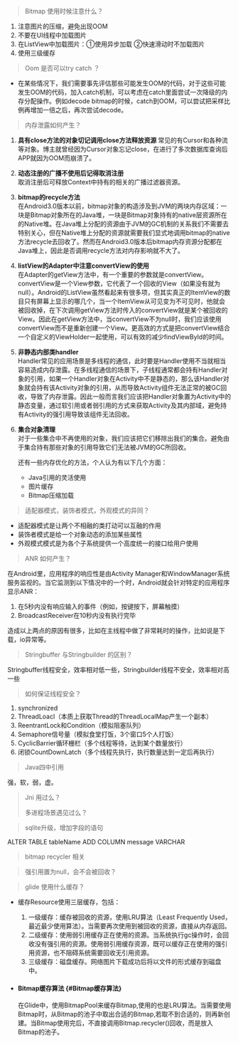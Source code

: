 > Bitmap 使用时候注意什么？

1. 注意图片的压缩，避免出现OOM
2. 不要在UI线程中加载图片
3. 在ListView中加载图片：①使用异步加载 ②快速滑动时不加载图片
4. 使用三级缓存

> Oom 是否可以try catch ？

* 在某些情况下，我们需要事先评估那些可能发生OOM的代码，对于这些可能发生OOM的代码，加入catch机制，可以考虑在catch里面尝试一次降级的内存分配操作。例如decode bitmap的时候，catch到OOM，可以尝试把采样比例再增加一倍之后，再次尝试decode。

> 内存泄露如何产生？

1. **具有close方法的对象切记调用close方法释放资源** 常见的有Cursor和各种流等对象。博主就曾经因为Cursor对象忘记close，在进行了多次数据库查询后APP就因为OOM而崩溃了。
2. **动态注册的广播不使用后记得取消注册**  
   取消注册后可释放Context中持有的相关的广播过滤器资源。

3. **bitmap的recycle方法**  
   在Android3.0版本以前，bitmap对象的构造涉及到JVM的两块内存区域：一块是Bitmap对象所在的Java堆，一块是Bitmap对象持有的native层资源所在的Native堆。在Java堆上分配的资源由于JVM的GC机制的关系我们不需要去特别关心，但在Native堆上分配的资源就需要我们显式地调用bitmap的native方法recycle去回收了。然而在Android3.0版本后bitmap内存资源分配都在Java堆上，因此是否调用recycle方法对内存影响就不大了。

4. **listView的Adapter中注意convertView的使用**  
   在Adapter的getView方法中，有一个重要的参数就是convertView。convertView是一个View参数，它代表了一个回收的View（如果没有就为null）。Android的ListView虽然看起来有很多项，但其实真正的ItemView的数目只有屏幕上显示的哪几个，当一个ItemView从可见变为不可见时，他就会被回收掉，在下次调用getView方法时传入的convertView就是某个被回收的View。因此在getView方法中，当convertView不为null时，我们应该使用convertView而不是重新创建一个View。更高效的方式是把convertView结合一个自定义的ViewHolder一起使用，可以有效的减少findViewById的时间。

5. **非静态内部类handler**  
   Handler常见的应用场景是多线程的通信，此时要是Handler使用不当就相当容易造成内存泄露。在多线程通信的场景下，子线程通常都会持有Handler对象的引用，如果一个Handler对象在Activity中不是静态的，那么该Handler对象就会持有该Activity对象的引用，从而导致Activity组件无法正常的被GC回收，导致了内存泄露。因此一般而言我们应该把Handler对象置为Activity中的静态变量，通过软引用或者弱引用的方式来获取Activity及其内部域，避免持有Activity的强引用导致该组件无法回收。

6. **集合对象清理**  
   对于一些集合中不再使用的对象，我们应该把它们移除出我们的集合。避免由于集合持有那些对象的引用导致它们无法被JVM的GC所回收。

   还有一些内存优化的方法，个人认为有以下几个方面：

   * Java引用的灵活使用
   * 图片缓存
   * Bitmap压缩加载

> 适配器模式，装饰者模式，外观模式的异同？

* 适配器模式是让两个不相融的类打动可以互融的作用
* 装饰者模式是给一个对象动态的添加某些属性
* 外观模式模式是为各个子系统提供一个高度统一的接口给用户使用

> ANR 如何产生？

在Android里，应用程序的响应性是由Activity Manager和WindowManager系统服务监视的。当它监测到以下情况中的一个时，Android就会针对特定的应用程序显示ANR：

1. 在5秒内没有响应输入的事件（例如，按键按下，屏幕触摸）
2. BroadcastReceiver在10秒内没有执行完毕

造成以上两点的原因有很多，比如在主线程中做了非常耗时的操作，比如说是下载，io异常等。

> Stringbuffer 与Stringbuilder 的区别？

Stringbuffer线程安全，效率相对低一些，Stringbuilder线程不安全，效率相对高一些

> 如何保证线程安全？

1. synchronized
2. ThreadLoacl（本质上获取Thread的ThreadLocalMap产生一个副本）
3. ReentrantLock和Condition（模拟阻塞队列）
4. Semaphore信号量（模拟食堂打饭，3个窗口5个人打饭）
5. CyclicBarrier循环栅栏（多个线程等待，达到某个数量放行）
6. 闭锁CountDownLatch（多个线程先执行，执行数量达到一定后再执行）

> Java四中引用

强，软，弱，虚。

> Jni 用过么？
>
> 多进程场景遇见过么？

> sqlite升级，增加字段的语句

ALTER TABLE tableName ADD COLUMN message VARCHAR

> bitmap recycler 相关

> 强引用置为null，会不会被回收？

> glide 使用什么缓存？

* 缓存Resource使用三层缓存，包括：

  1. 一级缓存：缓存被回收的资源，使用LRU算法（Least Frequently Used，最近最少使用算法）。当需要再次使用到被回收的资源，直接从内存返回。
  2. 二级缓存：使用弱引用缓存正在使用的资源。当系统执行gc操作时，会回收没有强引用的资源。使用弱引用缓存资源，既可以缓存正在使用的强引用资源，也不阻碍系统需要回收无引用资源。
  3. 三级缓存：磁盘缓存。网络图片下载成功后将以文件的形式缓存到磁盘中。

* #### Bitmap缓存算法 {#Bitmap缓存算法}

  在Glide中，使用BitmapPool来缓存Bitmap,使用的也是LRU算法。当需要使用Bitmap时，从Bitmap的池子中取出合适的Bitmap,若取不到合适的，则再新创建。当Bitmap使用完后，不直接调用Bitmap.recycler\(\)回收，而是放入Bitmap的池子。



